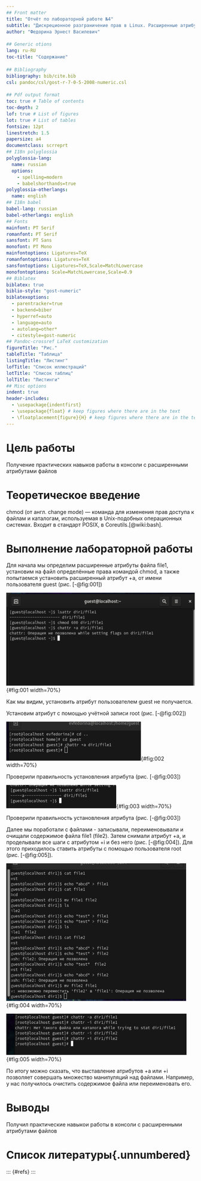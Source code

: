 ```yaml
---
## Front matter
title: "Отчёт по лабораторной работе №4"
subtitle: "Дискреционное разграничение прав в Linux. Расширенные атрибуты"
author: "Федорина Эрнест Василевич"

## Generic otions
lang: ru-RU
toc-title: "Содержание"

## Bibliography
bibliography: bib/cite.bib
csl: pandoc/csl/gost-r-7-0-5-2008-numeric.csl

## Pdf output format
toc: true # Table of contents
toc-depth: 2
lof: true # List of figures
lot: true # List of tables
fontsize: 12pt
linestretch: 1.5
papersize: a4
documentclass: scrreprt
## I18n polyglossia
polyglossia-lang:
  name: russian
  options:
	- spelling=modern
	- babelshorthands=true
polyglossia-otherlangs:
  name: english
## I18n babel
babel-lang: russian
babel-otherlangs: english
## Fonts
mainfont: PT Serif
romanfont: PT Serif
sansfont: PT Sans
monofont: PT Mono
mainfontoptions: Ligatures=TeX
romanfontoptions: Ligatures=TeX
sansfontoptions: Ligatures=TeX,Scale=MatchLowercase
monofontoptions: Scale=MatchLowercase,Scale=0.9
## Biblatex
biblatex: true
biblio-style: "gost-numeric"
biblatexoptions:
  - parentracker=true
  - backend=biber
  - hyperref=auto
  - language=auto
  - autolang=other*
  - citestyle=gost-numeric
## Pandoc-crossref LaTeX customization
figureTitle: "Рис."
tableTitle: "Таблица"
listingTitle: "Листинг"
lofTitle: "Список иллюстраций"
lotTitle: "Список таблиц"
lolTitle: "Листинги"
## Misc options
indent: true
header-includes:
  - \usepackage{indentfirst}
  - \usepackage{float} # keep figures where there are in the text
  - \floatplacement{figure}{H} # keep figures where there are in the text
---
```



# Цель работы

Получение практических навыков работы в консоли с расширенными атрибутами файлов

# Теоретическое введение

chmod (от англ. change mode) — команда для изменения прав доступа к файлам и каталогам, используемая в Unix-подобных операционных системах. Входит в стандарт POSIX, в Coreutils.[@wiki:bash].

# Выполнение лабораторной работы


Для начала мы определим расширенные атрибуты файла file1, установим на файл определённые права командой chmod, а также попытаемся установить расширенный атрибут +а, от имени пользователя guest  (рис. [-@fig:001])

![работа с атрибутами file1 от лица guest](image/1.png){#fig:001 width=70%}

Как мы видим, установить атрибут пользователем guest не получается.

Установим атрибут с помощью учётной записи root (рис. [-@fig:002])

![ставим атрибут с помощью root пользователя](image/2.png){#fig:002 width=70%}

Проверили правильность установления атрибута (рис. [-@fig:003])

![атрибут установлен правильно](image/3.png){#fig:003 width=70%}

Проверили правильность установления атрибута (рис. [-@fig:003])

Далее мы поработали с файлами -  записывали, переименовывали и очищали содержимое файла file1 (file2). Затем снимали атрибут +a, и проделывали все шаги с атрибутом +i и без него (рис. [-@fig:004]). Для этого приходилось ставить атрибуты с помощью пользователя root (рис. [-@fig:005]).

![работа с файлами после выставления различных атрибутов](image/5.png){#fig:004 width=70%}

![выставление и снятие атрибутов](image/4.png){#fig:005 width=70%}

По итогу можно сказать, что выставление атрибутов +a или +i  позволяет совершать множество манипуляций над файлами. Например, у нас получилось очистить содержимое файла или переименовать его.


# Выводы

Получил практические навыкои работы в консоли с расширенными атрибутами файлов

# Список литературы{.unnumbered}

::: {#refs}
:::
